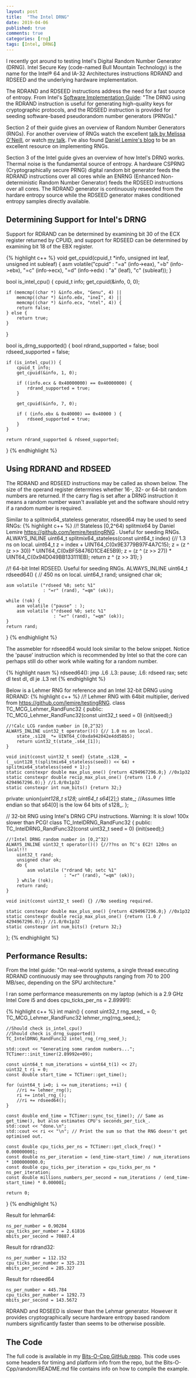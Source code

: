 ```yaml
---
layout: post
title:  "The Intel DRNG"
date: 2019-04-06
published: true
comments: true
categories: [rng]
tags: [Intel, DRNG]
---
```


I recently got around to testing Intel's Digital Random Number Generator (DRNG). Intel Secure Key (code-named Bull Mountain Technology) is the name for the Intel® 64 and IA-32 Architectures instructions RDRAND and RDSEED and the underlying hardware implementation. 

The RDRAND and RDSEED instructions address the need for a fast source of entropy. From Intel's [Software Implementation Guide](https://software.intel.com/en-us/articles/intel-digital-random-number-generator-drng-software-implementation-guide): "The DRNG using the RDRAND instruction is useful for generating high-quality keys for cryptographic protocols, and the RDSEED instruction is provided for seeding software-based pseudorandom number generators (PRNGs)."

Section 2 of their guide gives an overview of Random Number Generators (RNGs). For another overview of RNGs watch the excellent [talk by Melissa O'Neill](http://www.pcg-random.org/posts/stanford-colloquium-talk.html), or watch [my talk](https://www.youtube.com/watch?v=jWXZ07YBsPM&feature=youtu.be). I've also found [Daniel Lemire's blog](https://lemire.me/blog/?s=random) to be an excellent resource on implementing RNGs.

Section 3 of the Intel guide gives an overview of how Intel's DRNG works. Thermal noise is the fundamental source of entropy. A hardware CSPRNG (Cryptographically secure PRNG) digital random bit generator feeds the RDRAND instructions over all cores while an ENRNG (Enhanced Non-deterministic Random Number Generator) feeds the RDSEED instructions over all cores. The RDRAND generator is continuously reseeded from the hardare entropy source while the RDSEED generator makes conditioned entropy samples directly available. 

## Determining Support for Intel's DRNG
Support for RDRAND can be determined by examining bit 30 of the ECX register returned by CPUID, and support for RDSEED can be determined by examining bit 18 of the EBX register.

{% highlight c++ %}
void get_cpuid(cpuid_t *info, unsigned int leaf, unsigned int subleaf) {
    asm volatile("cpuid"
                 : "=a" (info->eax), "=b" (info->ebx), "=c" (info->ecx), "=d" (info->edx)
                 : "a" (leaf), "c" (subleaf));
}

bool is_intel_cpu() {
    cpuid_t info;
    get_cpuid(&info, 0, 0);

    if (memcmp((char *) &info.ebx, "Genu", 4) ||
        memcmp((char *) &info.edx, "ineI", 4) ||
        memcmp((char *) &info.ecx, "ntel", 4)) {
        return false;
    } else {
        return true;
    }
}

bool is_drng_supported() {
    bool rdrand_supported = false;
    bool rdseed_supported = false;

    if (is_intel_cpu()) {
        cpuid_t info;
        get_cpuid(&info, 1, 0);

        if ((info.ecx & 0x40000000) == 0x40000000) {
            rdrand_supported = true;
        }

        get_cpuid(&info, 7, 0);

        if ( (info.ebx & 0x40000) == 0x40000 ) {
            rdseed_supported = true;
        }
    }

    return rdrand_supported & rdseed_supported;
}
{% endhighlight %}

## Using RDRAND and RDSEED
The RDRAND and RDSEED instructions may be called as shown below. The size of the operand register determines whether 16-, 32- or 64-bit random numbers are returned. If the carry flag is set after a DRNG instruction it means a random number wasn't available yet and the software should retry if a random number is required. 

Similar to a splitmix64_stateless generator, rdseed64 may be used to seed RNGs:
{% highlight c++ %}
//! Stateless [0,2^64) splitmix64 by Daniel Lemire https://github.com/lemire/testingRNG . Useful for seeding RNGs.
ALWAYS_INLINE uint64_t splitmix64_stateless(const uint64_t index) {// 1.3 ns on local.
    uint64_t z = index + UINT64_C(0x9E3779B97F4A7C15);
    z = (z ^ (z >> 30)) * UINT64_C(0xBF58476D1CE4E5B9);
    z = (z ^ (z >> 27)) * UINT64_C(0x94D049BB133111EB);
    return z ^ (z >> 31);
}

//! 64-bit Intel RDSEED. Useful for seeding RNGs.
ALWAYS_INLINE uint64_t rdseed64() { // 450 ns on local.
    uint64_t rand;
    unsigned char ok;
    
    asm volatile ("rdseed %0; setc %1"
                  : "=r" (rand), "=qm" (ok));
    
    while (!ok) {
        asm volatile ("pause" : );
        asm volatile ("rdseed %0; setc %1"
                      : "=r" (rand), "=qm" (ok));
    }
    return rand;
}
{% endhighlight %}

The assmebler for rdseed64 would look similar to the below snippet. Notice the 'pause' instruction which is recommended by Intel so that the core can perhaps still do other work while waiting for a random number.

{% highlight nasm %}
rdseed64():
      jmp .L6
  .L3:
      pause;
  .L6:
      rdseed rax; setc dl
      test dl, dl
      je .L3
  ret
{% endhighlight %}

Below is a Lehmer RNG for reference and an Intel 32-bit DRNG using RDRAND:
{% highlight c++ %}
//! Lehmer RNG with 64bit multiplier, derived from https://github.com/lemire/testingRNG.
class TC_MCG_Lehmer_RandFunc32 {
public:
    TC_MCG_Lehmer_RandFunc32(const uint32_t seed = 0) {init(seed);}
    
    //!Calc LCG random number in [0,2^32)
    ALWAYS_INLINE uint32_t operator()() {// 1.0 ns on local.
        state_.s128_ *= UINT64_C(0xda942042e4dd58b5);
        return uint32_t(state_.s64_[1]);
    }
    
    void init(const uint32_t seed) {state_.s128_ = (__uint128_t(splitmix64_stateless(seed)) << 64) + splitmix64_stateless(seed + 1);}
    static constexpr double max_plus_one() {return 4294967296.0;} //0x1p32
    static constexpr double recip_max_plus_one() {return (1.0 / 4294967296.0);} //1.0/0x1p32
    static constexpr int num_bits() {return 32;}
    
private:
    union{__uint128_t s128_; uint64_t s64_[2];} state_; //Assumes little endian so that s64[0] is the low 64 bits of s128_.
};

// 32-bit RNG using Intel's DRNG CPU instructions. Warning: It is slow! 100x slower than PCG!
class TC_IntelDRNG_RandFunc32 {
public:
    TC_IntelDRNG_RandFunc32(const uint32_t seed = 0) {init(seed);}
    
    //!Intel DRNG random number in [0,2^32)
    ALWAYS_INLINE uint32_t operator()() {//??ns on TC's EC2! 120ns on local!!!
        uint32_t rand;
        unsigned char ok;
        do {
            asm volatile ("rdrand %0; setc %1"
                          : "=r" (rand), "=qm" (ok));
        } while (!ok);
        return rand;
    }
    
    void init(const uint32_t seed) {} //No seeding required.
    
    static constexpr double max_plus_one() {return 4294967296.0;} //0x1p32
    static constexpr double recip_max_plus_one() {return (1.0 / 4294967296.0);} //1.0/0x1p32
    static constexpr int num_bits() {return 32;}
};
{% endhighlight %}

## Performance Results:
From the Intel guide: "On real-world systems, a single thread executing RDRAND continuously may see throughputs ranging from 70 to 200 MB/sec, depending on the SPU architecture." 

I ran some performance measurements on my laptop (which is a 2.9 GHz Intel Core i5 and does cpu_ticks_per_ns = 2.89991):

{% highlight c++ %}
int main() {
    const uint32_t rng_seed_ = 0;
    TC_MCG_Lehmer_RandFunc32 lehmer_rng(rng_seed_);
    
    //Should check is_intel_cpu()
    //Should check is_drng_supported()
    TC_IntelDRNG_RandFunc32 intel_rng_(rng_seed_);

    std::cout << "Generating some random numbers...";    
    TCTimer::init_timer(2.89992e+09);
    
    const uint64_t num_iterations = uint64_t(1) << 27;
    uint32_t ri = 0;    
    const double start_time = TCTimer::get_time();

    for (uint64_t i=0; i <= num_iterations; ++i) {
        //ri += lehmer_rng();
        ri += intel_rng_();
        //ri += rdseed64();
    }
    
    const double end_time = TCTimer::sync_tsc_time(); // Same as get_time(), but also estimates CPU's seconds_per_tick_.    
    std::cout << "done.\n";
    std::cout << ri << "\n"; // Print the sum so that the RNG doesn't get optimised out.
    
    const double cpu_ticks_per_ns = TCTimer::get_clock_freq() * 0.000000001;
    const double ns_per_iteration = (end_time-start_time) / num_iterations * 1000000000.0;
    const double cpu_ticks_per_iteration = cpu_ticks_per_ns * ns_per_iteration;    
    const double millions_numbers_per_second = num_iterations / (end_time-start_time) * 0.000001;   

    return 0;
}
{% endhighlight %}


Result for lehmar64:
```
ns_per_number = 0.90284
cpu_ticks_per_number = 2.61816
mbits_per_second = 70887.4
```

Result for rdrand32:
```
ns_per_number = 112.152
cpu_ticks_per_number = 325.231
mbits_per_second = 285.327
```

Result for rdseed64
```
ns_per_number = 445.784
cpu_ticks_per_number = 1292.73
mbits_per_second = 143.5672
```

RDRAND and RDSEED is slower than the Lehmar generator. However it provides cryptographically secure hardware entropy based random numbers significantly faster than seems to be otherwise possible.

## The Code
The full code is available in my [Bits-O-Cpp GitHub repo](https://github.com/bduvenhage/Bits-O-Cpp/tree/master/random). This code uses some headers for timing and platform info from the repo, but the Bits-O-Cpp/random/README.md file contains info on how to compile the example.
